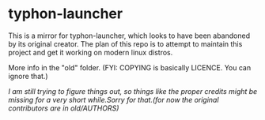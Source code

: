# typhon-launcher
This is a mirror for typhon-launcher, which looks to have been abandoned by its original creator.
The plan of this repo is to attempt to maintain this project and get it working on modern linux distros.

More info in the "old" folder. (FYI: COPYING is basically LICENCE. You can ignore that.)

*I am still trying to figure things out, so things like the proper credits might be missing for a very short while.Sorry for that.(for now the original contributors are in old/AUTHORS)*
